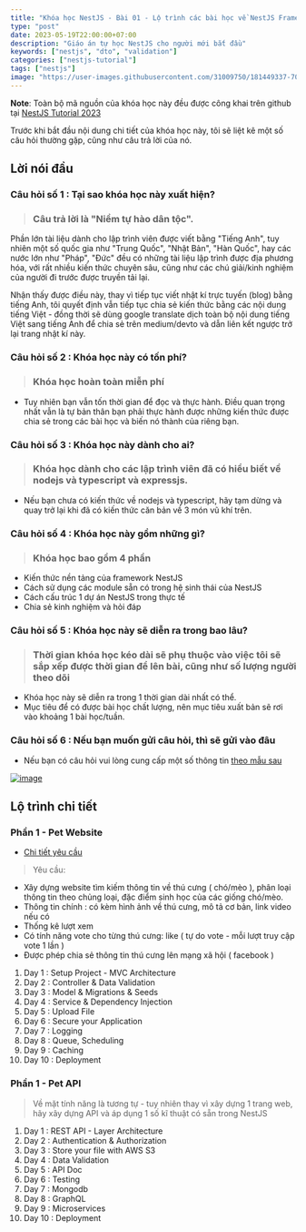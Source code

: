```yaml
---
title: "Khóa học NestJS - Bài 01 - Lộ trình các bài học về NestJS Framework"
type: "post"
date: 2023-05-19T22:00:00+07:00
description: "Giáo án tự học NestJS cho người mới bắt đầu"
keywords: ["nestjs", "dto", "validation"]
categories: ["nestjs-tutorial"]
tags: ["nestjs"]
image: "https://user-images.githubusercontent.com/31009750/181449337-70081a76-5a01-4229-805e-39ed0ded6b5b.png"
---
```


**Note**: Toàn bộ mã nguồn của khóa học này đều được công khai trên github tại [NestJS Tutorial 2023](//github.com/misostack/nestjs-tutorial-2023)

Trước khi bắt đầu nội dung chi tiết của khóa học này, tôi sẽ liệt kê một số câu hỏi thường gặp, cũng như câu trả lời của nó.

## Lời nói đầu

### Câu hỏi số 1 : Tại sao khóa học này xuất hiện?

> ### Câu trả lời là "Niềm tự hào dân tộc".

Phần lớn tài liệu dành cho lập trình viên được viết bằng "Tiếng Anh", tuy nhiên một số quốc gia như "Trung Quốc", "Nhật Bản", "Hàn Quốc", hay các nước lớn như "Pháp", "Đức" đều có những tài liệu lập trình được địa phương hóa, với rất nhiều kiến thức chuyên sâu, cũng như các chú giải/kinh nghiệm của người đi trước được truyền tải lại.

Nhận thấy được điều này, thay vì tiếp tục viết nhật kí trực tuyến (blog) bằng tiếng Anh, tôi quyết định vẫn tiếp tục chia sẻ kiến thức bằng các nội dung tiếng Việt - đồng thời sẽ dùng google translate dịch toàn bộ nội dung tiếng Việt sang tiếng Anh để chia sẻ trên medium/devto và dẫn liên kết ngược trở lại trang nhật kí này.

### Câu hỏi số 2 : Khóa học này có tốn phí?

> ### Khóa học hoàn toàn miễn phí

- Tuy nhiên bạn vẫn tốn thời gian để đọc và thực hành. Điều quan trọng nhất vẫn là tự bản thân bạn phải thực hành được những kiến thức được chia sẻ trong các bài học và biến nó thành của riêng bạn.

### Câu hỏi số 3 : Khóa học này dành cho ai?

> ### Khóa học dành cho các lập trình viên đã có hiểu biết về nodejs và typescript và expressjs.

- Nếu bạn chưa có kiến thức về nodejs và typescript, hãy tạm dừng và quay trở lại khi đã có kiến thức căn bản về 3 món vũ khí trên.

### Câu hỏi số 4 : Khóa học này gồm những gì?

> ### Khóa học bao gồm 4 phần

- Kiến thức nền tảng của framework NestJS
- Cách sử dụng các module sẵn có trong hệ sinh thái của NestJS
- Cách cấu trúc 1 dự án NestJS trong thực tế
- Chia sẻ kinh nghiệm và hỏi đáp

### Câu hỏi số 5 : Khóa học này sẽ diễn ra trong bao lâu?

> ### Thời gian khóa học kéo dài sẽ phụ thuộc vào việc tôi sẽ sắp xếp được thời gian để lên bài, cũng như số lượng người theo dõi

- Khóa học này sẽ diễn ra trong 1 thời gian dài nhất có thể.
- Mục tiêu để có được bài học chất lượng, nên mục tiêu xuất bản sẽ rơi vào khoảng 1 bài học/tuần.

### Câu hỏi số 6 : Nếu bạn muốn gửi câu hỏi, thì sẽ gửi vào đâu

- Nếu bạn có câu hỏi vui lòng cung cấp một số thông tin [theo mẫu sau](https://forms.gle/dn1BNHmwGJWeCw7f8)

[![image](https://user-images.githubusercontent.com/31009750/246770149-f019c2c1-c641-4598-b5ae-e7ccb90edd3a.png)](https://forms.gle/dn1BNHmwGJWeCw7f8)

## Lộ trình chi tiết

### Phần 1 - Pet Website

- [Chi tiết yêu cầu](https://docs.google.com/document/d/1_WRHoaIVnI2-8RLRah2P6pP-ZbaBfRHStVvCBF3v5xw/edit?usp=sharing)

> Yêu cầu:

- Xây dựng website tìm kiếm thông tin về thú cưng ( chó/mèo ), phân loại thông tin theo chủng loại, đặc điểm sinh học của các giống chó/mèo.
- Thông tin chính : có kèm hình ảnh về thú cưng, mô tả cơ bản, link video nếu có
- Thống kê lượt xem
- Có tính năng vote cho từng thú cưng: like ( tự do vote - mỗi lượt truy cập vote 1 lần )
- Được phép chia sẻ thông tin thú cưng lên mạng xã hội ( facebook )

1. Day 1 : Setup Project - MVC Architecture
2. Day 2 : Controller & Data Validation
3. Day 3 : Model & Migrations & Seeds
4. Day 4 : Service & Dependency Injection
5. Day 5 : Upload File
6. Day 6 : Secure your Application
7. Day 7 : Logging
8. Day 8 : Queue, Scheduling
9. Day 9 : Caching
10. Day 10 : Deployment

### Phần 1 - Pet API

> Về mặt tính năng là tương tự - tuy nhiên thay vì xây dựng 1 trang web, hãy xây dựng API và áp dụng 1 số kĩ thuật có sẵn trong NestJS

1. Day 1 : REST API - Layer Architecture
2. Day 2 : Authentication & Authorization
3. Day 3 : Store your file with AWS S3
4. Day 4 : Data Validation
5. Day 5 : API Doc
6. Day 6 : Testing
7. Day 7 : Mongodb
8. Day 8 : GraphQL
9. Day 9 : Microservices
10. Day 10 : Deployment
